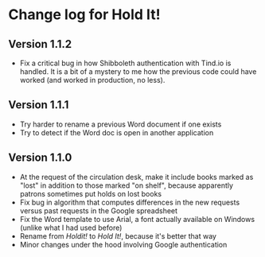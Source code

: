 Change log for Hold It!
=======================

Version 1.1.2
-------------

* Fix a critical bug in how Shibboleth authentication with Tind.io is handled.  It is a bit of a mystery to me how the previous code could have worked (and worked in production, no less).


Version 1.1.1
-------------

* Try harder to rename a previous Word document if one exists
* Try to detect if the Word doc is open in another application


Version 1.1.0
-------------

* At the request of the circulation desk, make it include books marked as "lost" in addition to those marked "on shelf", because apparently patrons sometimes put holds on lost books
* Fix bug in algorithm that computes differences in the new requests versus past requests in the Google spreadsheet
* Fix the Word template to use Arial, a font actually available on Windows (unlike what I had used before)
* Rename from _Holdit!_ to _Hold It!_, because it's better that way
* Minor changes under the hood involving Google authentication
